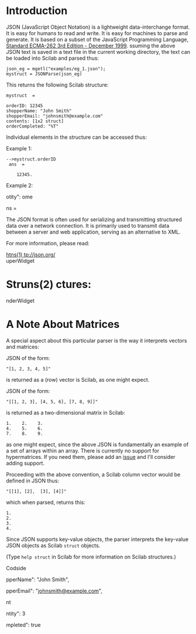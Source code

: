 Introduction
============

JSON (JavaScript Object Notation) is a lightweight data-interchange format. It is easy for humans to read and write. It is easy for machines to parse and generate. It is based on a subset of the JavaScript Programming Language, [Standard ECMA-262 3rd Edition - December 1999](http://www.ecma-international.org/publications/files/ecma-st/ECMA-262.pdf). ssuming the above JSON text is saved in a text file in the current working directory, the text can be loaded into Scilab and parsed thus: 

    json_eg = mgetl("examples/eg_1.json");
    mystruct = JSONParse(json_eg)

This returns the following Scilab structure:

    mystruct  =
 
    orderID: 12345
    shopperName: "John Smith"
    shopperEmail: "johnsmith@example.com"
    contents: [1x2 struct]
    orderCompleted: "%T"

Individual elements in the structure can be accessed thus: 

Example 1:

    -->mystruct.orderID
     ans  =
 
        12345.

Example 2: 

otity": ome

ns  =

The JSON format is often used for serializing and transmitting structured data over a network connection. It is primarily used to transmit data between a server and web application, serving as an alternative to XML.

For more information, please read: 

[htns(1)
tp://json.org/](http://json.org/)  
uperWidget   


Struns(2)
ctures: 
===========

nderWidget   

A Note About Matrices
=====================

A special aspect about this particular parser is the way it interprets vectors and matrices: 

JSON of the form:

    "[1, 2, 3, 4, 5]"

is returned as a (row) vector is Scilab, as one might expect. 

JSON of the form:

    "[[1, 2, 3], [4, 5, 6], [7, 8, 9]]"

is returned as a two-dimensional matrix in Scilab: 

    1.    2.    3.  
    4.    5.    6.  
    7.    8.    9.  

as one might expect, since the above JSON is fundamentally an example of a set of arrays within an array. There is currently no support for hypermatrices. If you need them, please add an [issue](http://forge.scilab.org/index.php/p/json/issues/create/) and I'll consider adding support. 

Proceeding with the above convention, a Scilab column vector would be defined in JSON thus: 

    "[[1], [2],  [3], [4]]"

which when parsed, returns this: 

    1.  
    2.  
    3.  
    4. 


Since JSON supports key-value objects, the parser interprets the key-value JSON objects as Scilab ``struct`` objects. 

(Type ``help struct`` in Scilab for more information on Scilab structures.)

Codside


pperName": "John Smith",

pperEmail": "johnsmith@example.com",

nt

ntity": 3

mpleted": true

